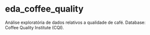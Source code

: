 # eda_coffee_quality
Análise exploratória de dados relativos a qualidade de café. Database: Coffee Quality Institute (CQI).
